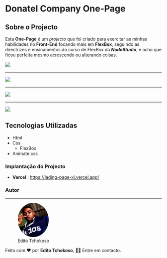# Donatel Company One-Page

## Sobre o Projecto
Esta **One-Page** é um *projecto* que foi criado para exercitar as minhas habilidades no **Front-End** focando mais em **FlexBox**, seguindo as directrizes e ensinamentos do curso de FlexBox da **_NodeStudio_**, e acho que ficou perfeita mesmo acrescendo ou alterando coisas.

<img src='./assets/Captura de Ecrã (272).png'>

***

<img src='./assets/Captura de Ecrã (273).png'>

***

<img src='./assets/Captura de Ecrã (274).png'>

***

<img src='./assets/Captura de Ecrã (275).png'>


## Tecnologias Utilizadas
* Html
* Css
    * FlexBox
* Animate.css

### Implantação do Projecto
- **Vercel** : https://lading-page-xi.vercel.app/

### Autor
***

<figure>
    <img src='https://github.com/edito13/Biz_Ezone/blob/master/Editoh13.jpg' style='border-radius: 50%' width='100' height='110'>
    <figcaption>Edito Tchokoso</figcaption>
</figure>

Feito com ❤ por **Edito Tchokoso**, 👋🏽 Entre em contacto.
